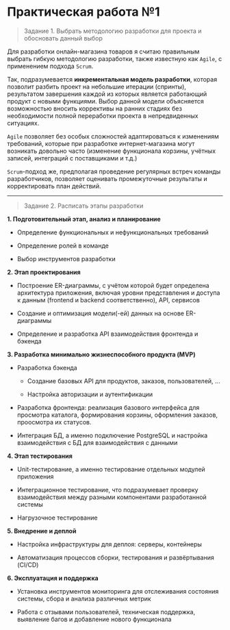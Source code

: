 # Практическая работа №1

> Задание 1. Выбрать методологию разработки для проекта и обосновать данный выбор

Для разработки онлайн-магазина товаров я считаю правильным выбрать гибкую методологию разработки, также известную как `Agile`, с применением подхода `Scrum`.

Так, подразумевается **инкрементальная модель разработки**, которая позволит разбить проект на небольшие итерации (спринты), результатом завершения каждой из которых является работающий продукт с новыми функциями. Выбор данной модели объясняется возможностью вносить коррективы на ранних стадиях без необходимости полной переработки проекта в непредвиденных ситуациях.

`Agile` позволяет без особых сложностей адаптироваться к изменениям требований, которые при разработке интернет-магазина могут возникать довольно часто (изменение функционала корзины, учётных записей, интеграций с поставщиками и т.д.)

`Scrum`-подход же, предполагая проведение регулярных встреч команды разработчиков, позволяет оценивать промежуточные результаты и корректировать план действий.

---

> Задание 2. Расписать этапы разработки

**1. Подготовительный этап, анализ и планирование**
    
- Определение функциональных и нефункциональных требований
    
- Определение ролей в команде

- Выбор инструментов разработки

**2. Этап проектирования**

- Построение ER-диаграммы, с учётом которой будет определена архитектура приложения, включая уровни представления и доступа к данным (frontend и backend соответственно), API, сервисов

- Создание и оптимизация модели(-ей) данных на основе ER-диаграммы

- Определение и разработка API взаимодействия фронтенда и бэкенда

**3. Разработка минимально жизнеспособного продукта (MVP)**

- Разработка бэкенда
    - Создание базовых API для продуктов, заказов, пользователей, ...

    - Настройка авторизации и аутентификации

- Разработка фронтенда: реализация базового интерфейса для просмотра каталога, формирования корзины, оформления заказов, проосмотра их статусов.

- Интеграция БД, а именно подключение PostgreSQL и настройка взаимодействия с БД для взаимодействия с данными

**4. Этап тестирования**

- Unit-тестирование, а именно тестирование отдельных модулей приложения

- Интеграционное тестирование, что подразумевает проверку взаимодействия между разными компонентами разработанной системы

- Нагрузочное тестирование

**5. Внедрение и деплой**

- Настройка инфраструктуры для деплоя: серверы, контейнеры

- Автоматизация процессов сборки, тестирования и развёртывания (CI/CD)

**6. Эксплуатация и поддержка**

- Установка инструментов мониторинга для отслеживания состояния системы, сбора и анализа различных метрик

- Работа с отзывами пользователей, техническая поддержка, выявление багов и добавление нового функционала